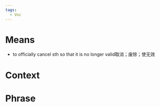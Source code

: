```yaml
---
tags:
  - Voc
---
```

# Means
- to officially cancel sth so that it is no longer valid取消；废除；使无效
# Context

# Phrase
